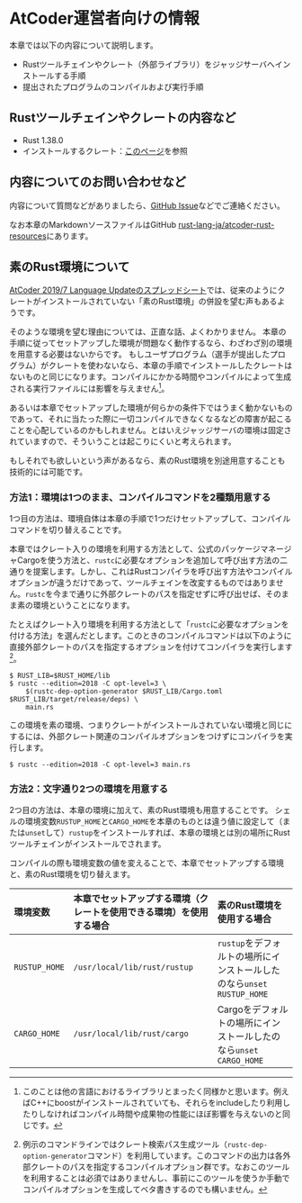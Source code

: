 <!-- -*- coding:utf-8-unix -*- -->

# AtCoder運営者向けの情報

本章では以下の内容について説明します。

- Rustツールチェインやクレート（外部ライブラリ）をジャッジサーバへインストールする手順
- 提出されたプログラムのコンパイルおよび実行手順


## Rustツールチェインやクレートの内容など

- Rust 1.38.0
- インストールするクレート：[このページ][crates-2019]を参照

[crates-2019]: https://github.com/rust-lang-ja/atcoder-rust-resources/wiki/Crates-2019


## 内容についてのお問い合わせなど

内容について質問などがありましたら、[GitHub Issue][gh-issue]などでご連絡ください。

なお本章のMarkdownソースファイルはGitHub [rust-lang-ja/atcoder-rust-resources][gh]にあります。

[gh-issue]: https://github.com/rust-lang-ja/atcoder-rust-resources/issues
[gh]: https://github.com/rust-lang-ja/atcoder-rust-resources


## 素のRust環境について

[AtCoder 2019/7 Language Updateのスプレッドシート][spreadsheet]では、従来のようにクレートがインストールされていない「素のRust環境」の併設を望む声もあるようです。

[spreadsheet]: https://docs.google.com/spreadsheets/d/1PmsqufkF3wjKN6g1L0STS80yP4a6u-VdGiEv5uOHe0M/edit

そのような環境を望む理由については、正直な話、よくわかりません。
本章の手順に従ってセットアップした環境が問題なく動作するなら、わざわざ別の環境を用意する必要はないからです。
もしユーザプログラム（選手が提出したプログラム）がクレートを使わないなら、本章の手順でインストールしたクレートはないものと同じになります。コンパイルにかかる時間やコンパイルによって生成される実行ファイルには影響を与えません[^crate-makes-no-trouble]。

あるいは本章でセットアップした環境が何らかの条件下ではうまく動かないものであって、それに当たった際に一切コンパイルできなくなるなどの障害が起こることを心配しているのかもしれません。とはいえジャッジサーバの環境は固定されていますので、そういうことは起こりにくいと考えられます。

もしそれでも欲しいという声があるなら、素のRust環境を別途用意することも技術的には可能です。

[^crate-makes-no-trouble]: このことは他の言語におけるライブラリとまったく同様かと思います。例えばC++にboostがインストールされていても、それらをincludeしたり利用したりしなければコンパイル時間や成果物の性能にほぼ影響を与えないのと同じです。


### 方法1：環境は1つのまま、コンパイルコマンドを2種類用意する

1つ目の方法は、環境自体は本章の手順で1つだけセットアップして、コンパイルコマンドを切り替えることです。

本章ではクレート入りの環境を利用する方法として、公式のパッケージマネージャCargoを使う方法と、`rustc`に必要なオプションを追加して呼び出す方法の二通りを提案します。しかし、これはRustコンパイラを呼び出す方法やコンパイルオプションが違うだけであって、ツールチェインを改変するものではありません。`rustc`を今まで通りに外部クレートのパスを指定せずに呼び出せば、そのまま素の環境ということになります。

たとえばクレート入り環境を利用する方法として「`rustc`に必要なオプションを付ける方法」を選んだとします。このときのコンパイルコマンドは以下のように直接外部クレートのパスを指定するオプションを付けてコンパイラを実行します[^dep-option-generator]。

```console
$ RUST_LIB=$RUST_HOME/lib
$ rustc --edition=2018 -C opt-level=3 \
    $(rustc-dep-option-generator $RUST_LIB/Cargo.toml $RUST_LIB/target/release/deps) \
    main.rs
```

この環境を素の環境、つまりクレートがインストールされていない環境と同じにするには、外部クレート関連のコンパイルオプションをつけずにコンパイラを実行します。

```console
$ rustc --edition=2018 -C opt-level=3 main.rs
```

[^dep-option-generator]: 例示のコマンドラインではクレート検索パス生成ツール（`rustc-dep-option-generator`コマンド）を利用しています。このコマンドの出力は各外部クレートのパスを指定するコンパイルオプション群です。なおこのツールを利用することは必須ではありませんし、事前にこのツールを使うか手動でコンパイルオプションを生成してベタ書きするのでも構いません。


### 方法2：文字通り2つの環境を用意する

2つ目の方法は、本章の環境に加えて、素のRust環境も用意することです。
シェルの環境変数`RUSTUP_HOME`と`CARGO_HOME`を本章のものとは違う値に設定して（または`unset`して）`rustup`をインストールすれば、本章の環境とは別の場所にRustツールチェインがインストールでされます。

コンパイルの際も環境変数の値を変えることで、本章でセットアップする環境と、素のRust環境を切り替えます。

| 環境変数 | 本章でセットアップする環境（クレートを使用できる環境）を使用する場合 | 素のRust環境を使用する場合 |
|:--|:--|:--|
| `RUSTUP_HOME` | `/usr/local/lib/rust/rustup` | `rustup`をデフォルトの場所にインストールしたのなら`unset RUSTUP_HOME` |
| `CARGO_HOME` |`/usr/local/lib/rust/cargo` | Cargoをデフォルトの場所にインストールしたのなら`unset CARGO_HOME` |
